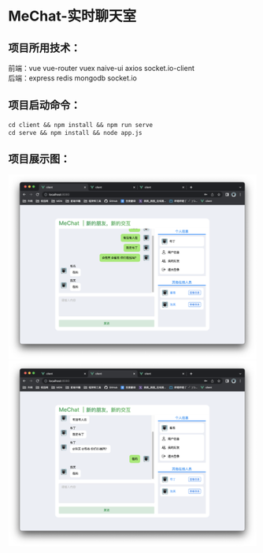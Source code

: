 # MeChat-实时聊天室

## 项目所用技术：
前端：vue vue-router vuex naive-ui axios socket.io-client  
后端：express redis mongodb socket.io  

## 项目启动命令：
```
cd client && npm install && npm run serve
cd serve && npm install && node app.js
```

## 项目展示图：
![img](https://github.com/CHScript/MeChat/blob/main/demo/a.png)  
![img](https://github.com/CHScript/MeChat/blob/main/demo/b.png)  
